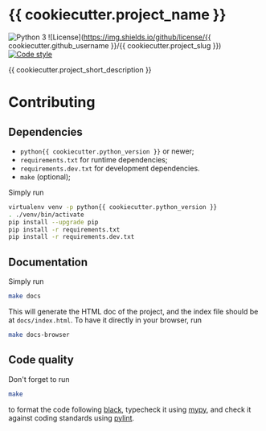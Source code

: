 {{ cookiecutter.project_name }}
==========

![Python 3](https://img.shields.io/badge/python-3-blue)
![License](https://img.shields.io/github/license/{{ cookiecutter.github_username }}/{{ cookiecutter.project_slug }})
[![Code style](https://img.shields.io/badge/style-black-black)](https://pypi.org/project/black)

{{ cookiecutter.project_short_description }}

# Contributing

## Dependencies

* `python{{ cookiecutter.python_version }}` or newer;
* `requirements.txt` for runtime dependencies;
* `requirements.dev.txt` for development dependencies.
* `make` (optional);

Simply run
```sh
virtualenv venv -p python{{ cookiecutter.python_version }}
. ./venv/bin/activate
pip install --upgrade pip
pip install -r requirements.txt
pip install -r requirements.dev.txt
```

## Documentation

Simply run
```sh
make docs
```
This will generate the HTML doc of the project, and the index file should be at
`docs/index.html`. To have it directly in your browser, run
```sh
make docs-browser
```

## Code quality

Don't forget to run
```sh
make
```
to format the code following [black](https://pypi.org/project/black/),
typecheck it using [mypy](http://mypy-lang.org/), and check it against coding
standards using [pylint](https://pylint.org/).
